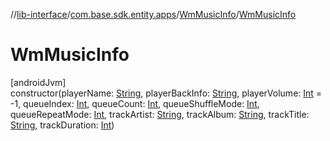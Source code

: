 //[lib-interface](../../../index.md)/[com.base.sdk.entity.apps](../index.md)/[WmMusicInfo](index.md)/[WmMusicInfo](-wm-music-info.md)

# WmMusicInfo

[androidJvm]\
constructor(playerName: [String](https://kotlinlang.org/api/latest/jvm/stdlib/kotlin/-string/index.html), playerBackInfo: [String](https://kotlinlang.org/api/latest/jvm/stdlib/kotlin/-string/index.html), playerVolume: [Int](https://kotlinlang.org/api/latest/jvm/stdlib/kotlin/-int/index.html) = -1, queueIndex: [Int](https://kotlinlang.org/api/latest/jvm/stdlib/kotlin/-int/index.html), queueCount: [Int](https://kotlinlang.org/api/latest/jvm/stdlib/kotlin/-int/index.html), queueShuffleMode: [Int](https://kotlinlang.org/api/latest/jvm/stdlib/kotlin/-int/index.html), queueRepeatMode: [Int](https://kotlinlang.org/api/latest/jvm/stdlib/kotlin/-int/index.html), trackArtist: [String](https://kotlinlang.org/api/latest/jvm/stdlib/kotlin/-string/index.html), trackAlbum: [String](https://kotlinlang.org/api/latest/jvm/stdlib/kotlin/-string/index.html), trackTitle: [String](https://kotlinlang.org/api/latest/jvm/stdlib/kotlin/-string/index.html), trackDuration: [Int](https://kotlinlang.org/api/latest/jvm/stdlib/kotlin/-int/index.html))

